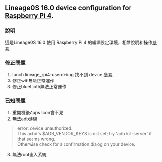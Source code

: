 ## LineageOS 16.0 device configuration for [Raspberry Pi 4](https://github.com/02047788a/build-lineageOS-for-raspberry-pi).

### 說明
這是LineageOS 16.0 使用 Raspberry Pi 4 的編譯設定環境，相關說明和操作[參考](https://github.com/02047788a/build-lineageOS-for-raspberry-pi)
### 修正問題
1. lunch lineage_rpi4-userdebug 找不到 device [參考](https://source.android.com/setup/develop/new-device#build-a-product)
2. 修正wifi無法正常運作
3. 修正bluetooth無法正常運作

### 已知問題
1. 重開機後Apps Icon會不見
2. 無法adb連線
> error: device unauthorized. \
This adbd's $ADB_VENDOR_KEYS is not set; try 'adb kill-server' if that seems wrong. \
Otherwise check for a confirmation dialog on your device.
3. 無法root進入系統